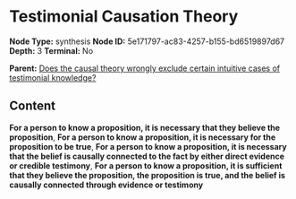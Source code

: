 # Testimonial Causation Theory

**Node Type:** synthesis
**Node ID:** 5e171797-ac83-4257-b155-bd6519897d67
**Depth:** 3
**Terminal:** No

**Parent:** [Does the causal theory wrongly exclude certain intuitive cases of testimonial knowledge?](does-the-causal-theory-wrongly-exclude-certain-intuitive-cases-of-testimonial-knowledge.md)

## Content

**For a person to know a proposition, it is necessary that they believe the proposition**, **For a person to know a proposition, it is necessary for the proposition to be true**, **For a person to know a proposition, it is necessary that the belief is causally connected to the fact by either direct evidence or credible testimony**, **For a person to know a proposition, it is sufficient that they believe the proposition, the proposition is true, and the belief is causally connected through evidence or testimony**
